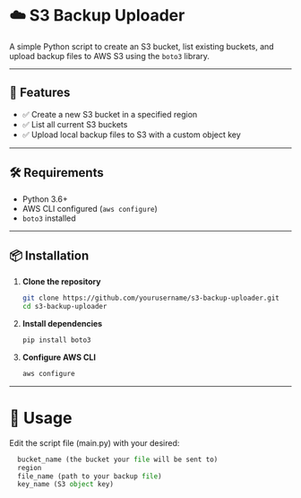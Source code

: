 # ☁️ S3 Backup Uploader

A simple Python script to create an S3 bucket, list existing buckets, and upload backup files to AWS S3 using the `boto3` library.

---

## 📂 Features

- ✅ Create a new S3 bucket in a specified region
- ✅ List all current S3 buckets
- ✅ Upload local backup files to S3 with a custom object key

---

## 🛠️ Requirements

- Python 3.6+
- AWS CLI configured (`aws configure`)
- `boto3` installed

---

## 📦 Installation


1. **Clone the repository**
   ```bash
   git clone https://github.com/yourusername/s3-backup-uploader.git
   cd s3-backup-uploader

2. **Install dependencies**

   ```bash
   pip install boto3

3. **Configure AWS CLI**
   ```bash
   aws configure

---

# 🚀 Usage
Edit the script file (main.py) with your desired:
 ```python 
   bucket_name (the bucket your file will be sent to)
   region 
   file_name (path to your backup file)
   key_name (S3 object key)





